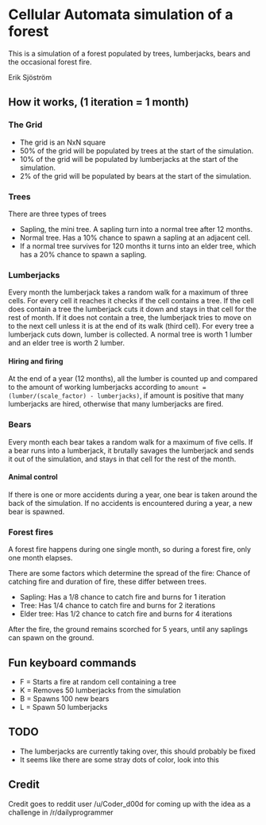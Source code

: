 Cellular Automata simulation of a forest
==========
This is a simulation of a forest populated by trees, lumberjacks, bears and the occasional forest fire. 

Erik Sjöström

How it works, (1 iteration = 1 month)
---------
### The Grid
  * The grid is an NxN square
  * 50% of the grid will be populated by trees at the start of the simulation.
  * 10% of the grid will be populated by lumberjacks at the start of the simulation.
  * 2% of the grid will be populated by bears at the start of the simulation.

### Trees
There are three types of trees
  * Sapling, the mini tree. A sapling turn into a normal tree after 12 months.
  * Normal tree. Has a 10% chance to spawn a sapling at an adjacent cell.
  * If a normal tree survives for 120 months it turns into an elder tree, which has a 20% chance to spawn a sapling. 

### Lumberjacks
Every month the lumberjack takes a random walk for a maximum of three cells. For every cell it reaches it checks if the cell contains a tree. If the cell does contain a tree the lumberjack cuts it down and stays in that cell for the rest of month. If it does not contain a tree, the lumberjack
tries to move on to the next cell unless it is at the end of its walk (third cell). For every tree a lumberjack cuts down, lumber is collected.
A normal tree is worth 1 lumber and an elder tree is worth 2 lumber. 

#### Hiring and firing
At the end of a year (12 months), all the lumber is counted up and compared to the amount of working lumberjacks according to
`amount = (lumber/(scale_factor) - lumberjacks)`, if amount is positive that many lumberjacks are hired, otherwise that many lumberjacks are fired.

### Bears
Every month each bear takes a random walk for a maximum of five cells. If a bear runs into a lumberjack, it brutally savages the lumberjack and sends it out of
the simulation, and stays in that cell for the rest of the month.

#### Animal control
If there is one or more accidents during a year, one bear is taken around the back of the simulation. If no accidents is encountered during a year, a new bear is spawned. 

### Forest fires
A forest fire happens during one single month, so during a forest fire, only one month elapses.

There are some factors which determine the spread of the fire: Chance of catching fire and duration of fire, these differ between trees.
- Sapling: Has a 1/8 chance to catch fire and burns for 1 iteration
- Tree: Has 1/4 chance to catch fire and burns for 2 iterations
- Elder tree: Has 1/2 chance to catch fire and burns for 4 iterations

After the fire, the ground remains scorched for 5 years, until any saplings can spawn on the ground.


Fun keyboard commands
---------
- F = Starts a fire at random cell containing a tree
- K = Removes 50 lumberjacks from the simulation
- B = Spawns 100 new bears
- L = Spawn 50 lumberjacks

TODO
---------
* The lumberjacks are currently taking over, this should probably be fixed
* It seems like there are some stray dots of color, look into this

Credit
---------
Credit goes to reddit user /u/Coder_d00d for coming up with the idea as a challenge in /r/dailyprogrammer
